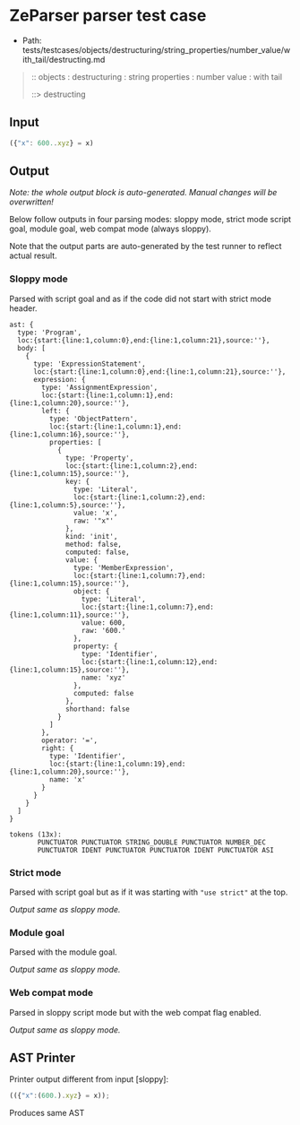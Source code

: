 # ZeParser parser test case

- Path: tests/testcases/objects/destructuring/string_properties/number_value/with_tail/destructing.md

> :: objects : destructuring : string properties : number value : with tail
>
> ::> destructing

## Input

`````js
({"x": 600..xyz} = x)
`````

## Output

_Note: the whole output block is auto-generated. Manual changes will be overwritten!_

Below follow outputs in four parsing modes: sloppy mode, strict mode script goal, module goal, web compat mode (always sloppy).

Note that the output parts are auto-generated by the test runner to reflect actual result.

### Sloppy mode

Parsed with script goal and as if the code did not start with strict mode header.

`````
ast: {
  type: 'Program',
  loc:{start:{line:1,column:0},end:{line:1,column:21},source:''},
  body: [
    {
      type: 'ExpressionStatement',
      loc:{start:{line:1,column:0},end:{line:1,column:21},source:''},
      expression: {
        type: 'AssignmentExpression',
        loc:{start:{line:1,column:1},end:{line:1,column:20},source:''},
        left: {
          type: 'ObjectPattern',
          loc:{start:{line:1,column:1},end:{line:1,column:16},source:''},
          properties: [
            {
              type: 'Property',
              loc:{start:{line:1,column:2},end:{line:1,column:15},source:''},
              key: {
                type: 'Literal',
                loc:{start:{line:1,column:2},end:{line:1,column:5},source:''},
                value: 'x',
                raw: '"x"'
              },
              kind: 'init',
              method: false,
              computed: false,
              value: {
                type: 'MemberExpression',
                loc:{start:{line:1,column:7},end:{line:1,column:15},source:''},
                object: {
                  type: 'Literal',
                  loc:{start:{line:1,column:7},end:{line:1,column:11},source:''},
                  value: 600,
                  raw: '600.'
                },
                property: {
                  type: 'Identifier',
                  loc:{start:{line:1,column:12},end:{line:1,column:15},source:''},
                  name: 'xyz'
                },
                computed: false
              },
              shorthand: false
            }
          ]
        },
        operator: '=',
        right: {
          type: 'Identifier',
          loc:{start:{line:1,column:19},end:{line:1,column:20},source:''},
          name: 'x'
        }
      }
    }
  ]
}

tokens (13x):
       PUNCTUATOR PUNCTUATOR STRING_DOUBLE PUNCTUATOR NUMBER_DEC
       PUNCTUATOR IDENT PUNCTUATOR PUNCTUATOR IDENT PUNCTUATOR ASI
`````

### Strict mode

Parsed with script goal but as if it was starting with `"use strict"` at the top.

_Output same as sloppy mode._

### Module goal

Parsed with the module goal.

_Output same as sloppy mode._

### Web compat mode

Parsed in sloppy script mode but with the web compat flag enabled.

_Output same as sloppy mode._

## AST Printer

Printer output different from input [sloppy]:

````js
(({"x":(600.).xyz} = x));
````

Produces same AST
